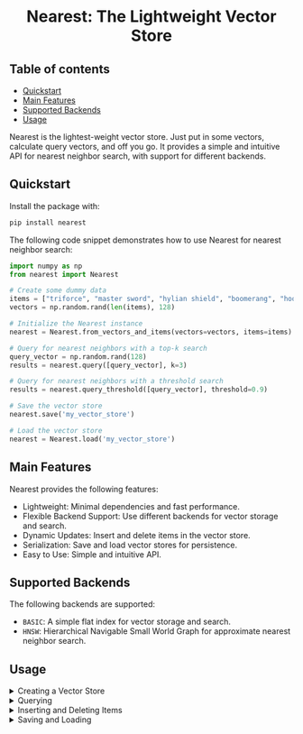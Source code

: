 <div align="center">

# Nearest: The Lightweight Vector Store

</div>

## Table of contents

- [Quickstart](#quickstart)
- [Main Features](#main-features)
- [Supported Backends](#supported-backends)
- [Usage](#usage)

Nearest is the lightest-weight vector store. Just put in some vectors, calculate query vectors, and off you go. It provides a simple and intuitive API for nearest neighbor search, with support for different backends.

## Quickstart

Install the package with:
```bash
pip install nearest
```

The following code snippet demonstrates how to use Nearest for nearest neighbor search:
```python
import numpy as np
from nearest import Nearest

# Create some dummy data
items = ["triforce", "master sword", "hylian shield", "boomerang", "hookshot"]
vectors = np.random.rand(len(items), 128)

# Initialize the Nearest instance
nearest = Nearest.from_vectors_and_items(vectors=vectors, items=items)

# Query for nearest neighbors with a top-k search
query_vector = np.random.rand(128)
results = nearest.query([query_vector], k=3)

# Query for nearest neighbors with a threshold search
results = nearest.query_threshold([query_vector], threshold=0.9)

# Save the vector store
nearest.save('my_vector_store')

# Load the vector store
nearest = Nearest.load('my_vector_store')
```

## Main Features
Nearest provides the following features:
- Lightweight: Minimal dependencies and fast performance.
- Flexible Backend Support: Use different backends for vector storage and search.
- Dynamic Updates: Insert and delete items in the vector store.
- Serialization: Save and load vector stores for persistence.
- Easy to Use: Simple and intuitive API.

## Supported Backends
The following backends are supported:
- `BASIC`: A simple flat index for vector storage and search.
- `HNSW`: Hierarchical Navigable Small World Graph for approximate nearest neighbor search.

## Usage

<details>
<summary>  Creating a Vector Store
 </summary>
<br>

You can create a Nearest instance by providing items and their corresponding vectors:


```python
from nearest import Nearest
import numpy as np

items = ["triforce", "master sword", "hylian shield", "boomerang", "hookshot"]
vectors = np.random.rand(len(items), 128)

nearest = Nearest.from_vectors_and_items(vectors=vectors, items=items)
```

</details>

<details>
<summary>  Querying
 </summary>
<br>

Find the k nearest neighbors for a given vector:

```python
query_vector = np.random.rand(128)
results = nearest.query([query_vector], k=3)
```

Find all neighbors within a given threshold:

```python
query_vector = np.random.rand(128)
results = nearest.query_threshold([query_vector], threshold=0.9)
```
</details>

<details>

<summary>  Inserting and Deleting Items
 </summary>
<br>

Insert new items:

```python
new_items = ["ocarina", "bow"]
new_vectors = np.random.rand(2, 128)
nearest.insert(new_items, new_vectors)
```

Delete items:

```python
nearest.delete(["hookshot"])
```
</details>

<details>
<summary>  Saving and Loading
 </summary>
<br>

Save the vector store:

```python
nearest.save('my_vector_store')
```

Load the vector store:

```python
nearest = Nearest.load('my_vector_store')
```
</details>
